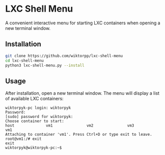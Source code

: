 # LXC Shell Menu

A convenient interactive menu for starting LXC containers when opening a new terminal window.

## Installation

```bash
git clone https://github.com/wiktorpp/lxc-shell-menu
cd lxc-shell-menu
python3 lxc-shell-menu.py --install
```

## Usage

After installation, open a new terminal window. The menu will display a list of available LXC containers:

```
wiktorpyk-pc login: wiktorpyk
Password: 
[sudo] password for wiktorpyk: 
Choose container to start:
host              vm1               vm2               vm3
vm1
Attaching to container 'vm1'. Press Ctrl+D or type exit to leave.
root@vm1:/# exit
exit
wiktorpyk@wiktorpyk-pc:~$ 
```